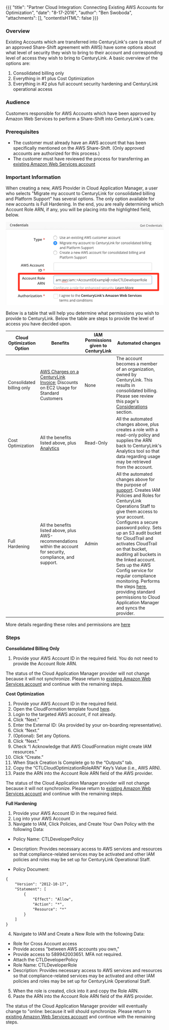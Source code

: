 {{{
  "title": "Partner Cloud Integration: Connecting Existing AWS Accounts for Optimization",
  "date": "8-17-2016",
  "author": "Ben Swoboda",
  "attachments": [],
  "contentIsHTML": false
}}}

### Overview

Existing Accounts which are transferred into CenturyLink's care (a result of an approved Share-Shift agreement with AWS) have some options about what level of security they wish to bring to their account and corresponding level of access they wish to bring to CenturyLink. A basic overview of the options are:

1. Consolidated billing only
2. Everything in #1 plus Cost Optimization
3. Everything in #2 plus full account security hardening and CenturyLink operational access

### Audience

Customers responsible for AWS Accounts which have been approved by Amazon Web Services to perform a Share-Shift into CenturyLink's care.

### Prerequisites

* The customer must already have an AWS account that has been specifically mentioned on the AWS Share-Shift. (Only approved accounts are authorized for this process.)
* The customer must have reviewed the process for transferring an [existing Amazon Web Services account](./partner-cloud-integration-aws-existing.md)


### Important Information

When creating a new, AWS Provider in Cloud Application Manager, a user who selects "Migrate my account to CenturyLink for consolidated billing and Platform Support" has several options. The only option available for new accounts is Full Hardening. In the end, you are really determining which Account Role ARN, if any, you will be placing into the highlighted field, below.

![Account Role ARN](../../images/cloud-application-manager/CINT_AWS_AccountRoleARN.1.png)

Below is a table that will help you determine what permissions you wish to provide to CenturyLink. Below the table are steps to provide the level of access you have decided upon.

  Cloud Optimization Option | Benefits | IAM Permissions given to CenturyLink | Automated changes |
  --- | --- | --- | ---
  Consolidated billing only | [AWS Charges on a CenturyLink Invoice](./partner-cloud-integration-consolidated-billing.md); Discounts on EC2 Usage for Standard Customers | None | The account becomes a member of an organization, owned by CenturyLink. This results in consolidated billing. Please see review this page's [Considerations](./partner-cloud-integration-aws-existing.md) section.
  Cost Optimization | All the benefits listed above, plus [Analytics](./CloudApplicationManagerAnalyticsUI.md) | Read-Only | All the automated changes above, plus creates a role with a read-only policy and supplies the ARN back to CenturyLink's Analytics tool so that data regarding usage may be retrieved from the account.
  Full Hardening | All the benefits listed above, plus AWS-recommendations within the account for security, compliance, and support. | Admin | All the automated changes above for the purpose of [support](). Creates IAM Policies and Roles for CenturyLink Operations Staff to give them access to your account. Configures a secure password policy. Sets up an S3 audit bucket for CloudTrail and activates CloudTrail on that bucket, auditing all buckets in the linked account. Sets up the AWS Config service for regular compliance monitoring. Performs the steps [here](https://www.ctl.io/knowledge-base/cloud-application-manager/deploying-anywhere/using-your-aws-account/), providing standard permissions to Cloud Application Manager and syncs the provider.

More details regarding these roles and permissions are [here](./partner-cloud-integration-aws-hardening-permissions.md)


### Steps

**Consolidated Billing Only**
1. Provide your AWS Account ID in the required field. You do not need to provide the Account Role ARN.

  The status of the Cloud Application Manager provider will not change because it will not synchronize. Please return to [existing Amazon Web Services account](./partner-cloud-integration-aws-existing.md) and continue with the remaining steps.

**Cost Optimization**
1. Provide your AWS Account ID in the required field.
2. Open the CloudFormation template found [here](https://console.aws.amazon.com/cloudformation/home?region=us-east-2#/stacks/new?stackName=CTL-CloudOptimization-IAM-Stack&templateURL=https%3A%2F%2Fs3.us-east-2.amazonaws.com%2Fctl-cloudoptimization%2FCTLCloudOptimizationIAMPolicy.template.json).
3. Login to the targeted AWS account, if not already.
4. Click “Next.”
5. Enter the External ID:  (As provided by your on-boarding representative).
6. Click “Next.”
7. (Optional): Set any Options.
8. Click “Next.”
9. Check “I Acknowledge that AWS CloudFormation might create IAM resources.”
10. Click “Create.”
11. When Stack Creation Is Complete go to the “Outputs” tab.
13. Copy the “CTLCloudOptimizationRoleARN” Key’s Value (i.e., AWS ARN).
14. Paste the ARN into the Account Role ARN field of the AWS provider.

  The status of the Cloud Application Manager provider will not change because it will not synchronize. Please return to [existing Amazon Web Services account](./partner-cloud-integration-aws-existing.md) and continue with the remaining steps.

**Full Hardening**
1. Provide your AWS Account ID in the required field.
2. Log into your AWS Account
3. Navigate to IAM, Click Policies, and Create Your Own Policy with the following Data:

  - Policy Name: CTLDeveloperPolicy

  - Description: Provides necessary access to AWS services and resources so that compliance-related services may be activated and other IAM policies and roles may be set up for CenturyLink Operational Staff.

  - Policy Document:
```
{
    "Version": "2012-10-17",
    "Statement": [
        {
            "Effect": "Allow",
            "Action": "*",
            "Resource": "*"
        }
    ]
}
```

4. Navigate to IAM and Create a New  Role with the following Data:
  - Role for Cross Account access
  - Provide access "between AWS accounts you own,"
  - Provide access to 589942003651. MFA not required.
  - Attach the CTLDeveloperPolicy
  - Role Name: CTLDeveloperRole
  - Description: Provides necessary access to AWS services and resources so that compliance-related services may be activated and other IAM policies and roles may be set up for CenturyLink Operational Staff.

5. When the role is created, click into it and copy the Role ARN.
6. Paste the ARN into the Account Role ARN field of the AWS provider.

  The status of the Cloud Application Manager provider will eventually change to "online: because it will should synchronize. Please return to [existing Amazon Web Services account](./partner-cloud-integration-aws-existing.md) and continue with the remaining steps.

